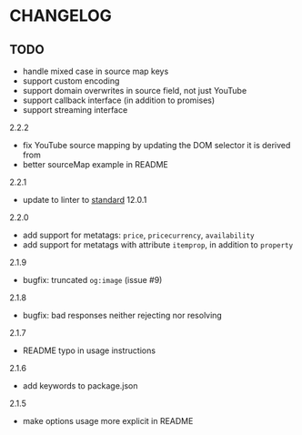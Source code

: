 # CHANGELOG

## TODO
- handle mixed case in source map keys
- support custom encoding
- support domain overwrites in source field, not just YouTube
- support callback interface (in addition to promises)
- support streaming interface

2.2.2
- fix YouTube source mapping by updating the DOM selector it is derived from
- better sourceMap example in README

2.2.1
- update to linter to [standard](https://www.npmjs.com/package/standard) 12.0.1

2.2.0
- add support for metatags: `price`, `pricecurrency`, `availability`
- add support for metatags with attribute `itemprop`, in addition to `property`

2.1.9
- bugfix: truncated `og:image` (issue #9)

2.1.8
- bugfix: bad responses neither rejecting nor resolving

2.1.7
- README typo in usage instructions

2.1.6
- add keywords to package.json

2.1.5
- make options usage more explicit in README

